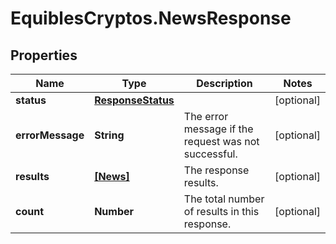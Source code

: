 # EquiblesCryptos.NewsResponse

## Properties
Name | Type | Description | Notes
------------ | ------------- | ------------- | -------------
**status** | [**ResponseStatus**](ResponseStatus.md) |  | [optional] 
**errorMessage** | **String** | The error message if the request was not successful. | [optional] 
**results** | [**[News]**](News.md) | The response results. | [optional] 
**count** | **Number** | The total number of results in this response. | [optional] 
